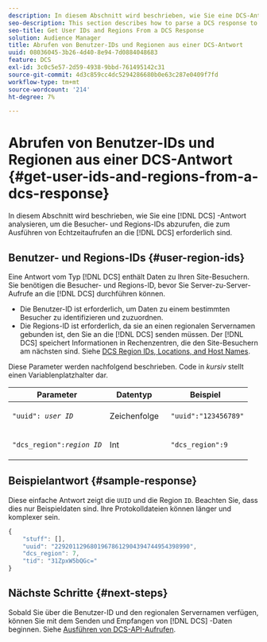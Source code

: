 ```yaml
---
description: In diesem Abschnitt wird beschrieben, wie Sie eine DCS-Antwort analysieren, um die Besucher- und Regions-IDs abzurufen, die zum Ausführen von Echtzeitaufrufen an den DCS erforderlich sind.
seo-description: This section describes how to parse a DCS response to retrieve the visitor and region IDs required to make real-time calls to the DCS.
seo-title: Get User IDs and Regions From a DCS Response
solution: Audience Manager
title: Abrufen von Benutzer-IDs und Regionen aus einer DCS-Antwort
uuid: 08036045-3b26-4d40-8e94-7d0884048683
feature: DCS
exl-id: 3c0c5e57-2d59-4938-9bbd-761495142c31
source-git-commit: 4d3c859cc4dc5294286680b0e63c287e0409f7fd
workflow-type: tm+mt
source-wordcount: '214'
ht-degree: 7%

---
```


# Abrufen von Benutzer-IDs und Regionen aus einer DCS-Antwort {#get-user-ids-and-regions-from-a-dcs-response}

In diesem Abschnitt wird beschrieben, wie Sie eine [!DNL DCS] -Antwort analysieren, um die Besucher- und Regions-IDs abzurufen, die zum Ausführen von Echtzeitaufrufen an die [!DNL DCS] erforderlich sind.

## Benutzer- und Regions-IDs {#user-region-ids}

Eine Antwort vom Typ [!DNL DCS] enthält Daten zu Ihren Site-Besuchern. Sie benötigen die Besucher- und Regions-ID, bevor Sie Server-zu-Server-Aufrufe an die [!DNL DCS] durchführen können.

* Die Benutzer-ID ist erforderlich, um Daten zu einem bestimmten Besucher zu identifizieren und zuzuordnen.
* Die Regions-ID ist erforderlich, da sie an einen regionalen Servernamen gebunden ist, den Sie an die [!DNL DCS] senden müssen. Der [!DNL DCS] speichert Informationen in Rechenzentren, die den Site-Besuchern am nächsten sind. Siehe [DCS Region IDs, Locations, and Host Names](../../../api/dcs-intro/dcs-api-reference/dcs-regions.md).

Diese Parameter werden nachfolgend beschrieben. Code in *kursiv* stellt einen Variablenplatzhalter dar.

<table id="table_822C02D5978348DCB7153001882D397C"> 
 <thead> 
  <tr> 
   <th colname="col1" class="entry"> Parameter </th> 
   <th colname="col2" class="entry"> Datentyp </th> 
   <th colname="col3" class="entry"> Beispiel </th> 
  </tr> 
 </thead>
 <tbody> 
  <tr> 
   <td colname="col1"> <p><code>"uuid": <i>user ID</i></code></span> </p> </td> 
   <td colname="col2"> <p>Zeichenfolge </p> </td> 
   <td colname="col3"> <p> <code> "uuid":"123456789"</code> </p> </td> 
  </tr> 
  <tr> 
   <td colname="col1"> <p><code>"dcs_region":<i>region ID</i></code> </p> </td> 
   <td colname="col2"> <p>Int </p> </td> 
   <td colname="col3"> <p> <code> "dcs_region":9</code> </p> </td> 
  </tr> 
 </tbody> 
</table>

## Beispielantwort {#sample-response}

Diese einfache Antwort zeigt die `UUID` und die Region `ID`. Beachten Sie, dass dies nur Beispieldaten sind. Ihre Protokolldateien können länger und komplexer sein.

```js
{
    "stuff": [],
    "uuid": "22920112968019678612904394744954398990",
    "dcs_region": 7,
    "tid": "31ZpxW5bQGc="
}
```

## Nächste Schritte {#next-steps}

Sobald Sie über die Benutzer-ID und den regionalen Servernamen verfügen, können Sie mit dem Senden und Empfangen von [!DNL DCS] -Daten beginnen. Siehe [ Ausführen von DCS-API-Aufrufen](../../../api/dcs-intro/dcs-s2s/dcs-s2s-calls.md).
